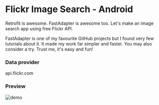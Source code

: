 # Flickr Image Search - Android
Retrofit is awesome. FastAdapter is awesome too. Let's make an image search app using free Flickr API.

FastAdapter is one of my favourite GitHub projects but I found very few tutorials about it. It made my work far simpler and faster. You may also consider a try. Trust me, it's easy and fun!


### Data provider
api.flickr.com


### Preview
![demo](https://github.com/tariqul-islam1/Flickr-image-search-Android/blob/master/flickr-demo.gif)
